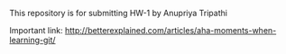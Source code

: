 This repository is for submitting HW-1 by Anupriya Tripathi

Important link: http://betterexplained.com/articles/aha-moments-when-learning-git/

